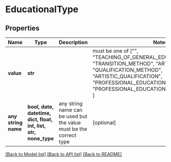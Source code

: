 # EducationalType


## Properties
Name | Type | Description | Notes
------------ | ------------- | ------------- | -------------
**value** | **str** |  |  must be one of ["", "TEACHING_OF_GENERAL_EDUCATION", "TRANSITION_METHOD", "ARTISTIC_TRANSITION", "QUALIFICATION_METHOD", "ARTISTIC_QUALIFICATION", "PROFESSIONAL_EDUCATION", "PROFESSIONAL_EDUCATION_AND_MATURITY_EXAM", ]
**any string name** | **bool, date, datetime, dict, float, int, list, str, none_type** | any string name can be used but the value must be the correct type | [optional]

[[Back to Model list]](../README.md#documentation-for-models) [[Back to API list]](../README.md#documentation-for-api-endpoints) [[Back to README]](../README.md)


